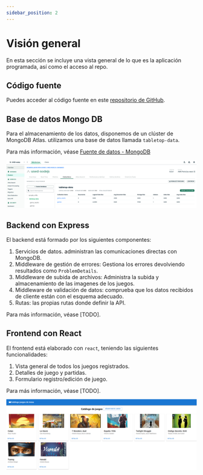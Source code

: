 ```yaml
---
sidebar_position: 2
---
```


# Visión general

En esta sección se incluye una vista general de lo que es la aplicación programada, así como el acceso al repo.

## Código fuente

Puedes acceder al código fuente en este [repositorio de GitHub](https://github.com/bportelalp/master-webdev-uned/tree/main/8-mod-tfm).

## Base de datos Mongo DB

Para el almacenamiento de los datos, disponemos de un clúster de MongoDB Atlas. utilizamos una base de datos llamada `tabletop-data`.

Para más información, véase [Fuente de datos - MongoDB](./3-datasource.md)

![Colecciones en MongoDB](../static/img/mongodb/mongodb-collections.png)


## Backend con Express

El backend está formado por los siguientes componentes:

1. Servicios de datos. administran las comunicaciones directas con MongoDB.
2. Middleware de gestión de errores: Gestiona los errores devolviendo resultados como `ProblemDetails`.
3. Middleware de subida de archivos: Administra la subida y almacenamiento de las imagenes de los juegos.
4. Middleware de validación de datos: comprueba que los datos recibidos de cliente están con el esquema adecuado.
5. Rutas: las propias rutas donde definir la API.

Para más información, véase [TODO].

## Frontend con React

El frontend está elaborado con `react`, teniendo las siguientes funcionalidades:

1. Vista general de todos los juegos registrados.
2. Detalles de juego y partidas.
3. Formulario registro/edición de juego.

Para más información, véase [TODO].


![Página principal de tabletop-webapp](../static/img/frontend/main-page.png)
